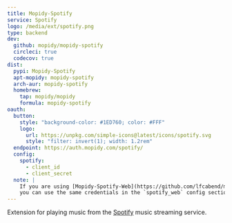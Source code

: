 ```yaml
---
title: Mopidy-Spotify
service: Spotify
logo: /media/ext/spotify.png
type: backend
dev:
  github: mopidy/mopidy-spotify
  circleci: true
  codecov: true
dist:
  pypi: Mopidy-Spotify
  apt-mopidy: mopidy-spotify
  arch-aur: mopidy-spotify
  homebrew:
    tap: mopidy/mopidy
    formula: mopidy-spotify
oauth:
  button:
    style: "background-color: #1ED760; color: #FFF"
    logo:
      url: https://unpkg.com/simple-icons@latest/icons/spotify.svg
      style: "filter: invert(1); width: 1.2rem"
  endpoint: https://auth.mopidy.com/spotify/
  config:
    spotify:
      - client_id
      - client_secret
  note: |
    If you are using [Mopidy-Spotify-Web](https://github.com/lfcabend/mopidy-spotify-web)
    you can use the same credentials in the `spotify_web` config section.
---
```


Extension for playing music from the [Spotify](https://spotify.com/) music
streaming service.
